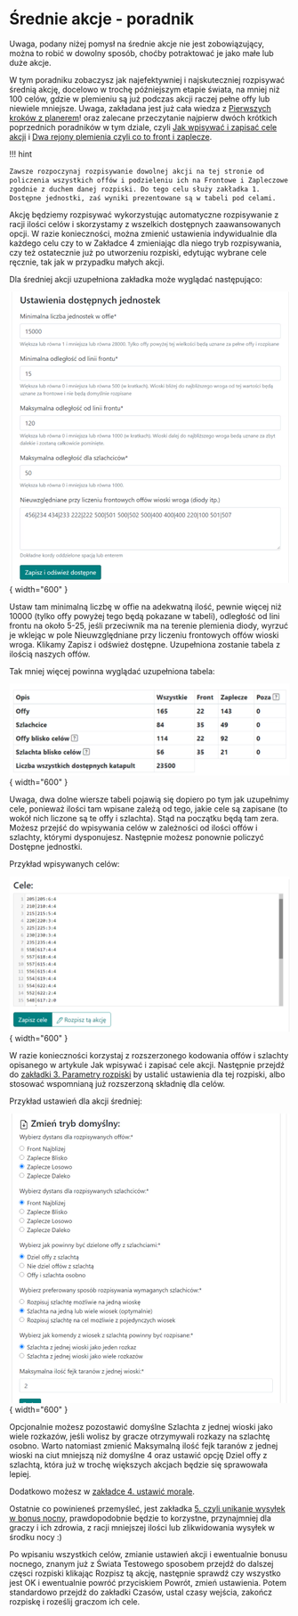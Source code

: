 # Średnie akcje - poradnik

Uwaga, podany niżej pomysł na średnie akcje nie jest zobowiązujący, można to robić w dowolny sposób, choćby potraktować je jako małe lub duże akcje.

W tym poradniku zobaczysz jak najefektywniej i najskuteczniej rozpisywać średnią akcję, docelowo w trochę późniejszym etapie świata, na mniej niż 100 celów, gdzie w plemieniu są już podczas akcji raczej pełne offy lub niewiele mniejsze. Uwaga, zakładana jest już cała wiedza z [Pierwszych kroków z planerem](./../first_steps/index.md)! oraz zalecane przeczytanie najpierw dwóch krótkich poprzednich poradników w tym dziale, czyli [Jak wpisywać i zapisać cele akcji](./two_regions_of_the_tribe.md) i [Dwa rejony plemienia czyli co to front i zaplecze](./two_regions_of_the_tribe.md).

!!! hint

    Zawsze rozpoczynaj rozpisywanie dowolnej akcji na tej stronie od policzenia wszystkich offów i podzieleniu ich na Frontowe i Zapleczowe zgodnie z duchem danej rozpiski. Do tego celu służy zakładka 1. Dostępne jednostki, zaś wyniki prezentowane są w tabeli pod celami.

Akcję będziemy rozpisywać wykorzystując automatyczne rozpisywanie z racji ilości celów i skorzystamy z wszelkich dostępnych zaawansowanych opcji. W razie konieczności, można zmienić ustawienia indywidualnie dla każdego celu czy to w Zakładce 4 zmieniając dla niego tryb rozpisywania, czy też ostatecznie już po utworzeniu rozpiski, edytując wybrane cele ręcznie, tak jak w przypadku małych akcji.

Dla średniej akcji uzupełniona zakładka może wyglądać następująco:

![alt text](image-16.png){ width="600" }

Ustaw tam minimalną liczbę w offie na adekwatną ilość, pewnie więcej niż 10000 (tylko offy powyżej tego będą pokazane w tabeli), odległość od lini frontu na około 5-25, jeśli przeciwnik ma na terenie plemienia diody, wyrzuć je wklejąc w pole Nieuwzględniane przy liczeniu frontowych offów wioski wroga. Klikamy Zapisz i odśwież dostępne. Uzupełniona zostanie tabela z ilością naszych offów.

Tak mniej więcej powinna wyglądać uzupełniona tabela:

![alt text](image-17.png){ width="600" }

Uwaga, dwa dolne wiersze tabeli pojawią się dopiero po tym jak uzupełnimy cele, ponieważ ilości tam wpisane zależą od tego, jakie cele są zapisane (to wokół nich liczone są te offy i szlachta). Stąd na początku będą tam zera. Możesz przejść do wpisywania celów w zależności od ilości offów i szlachty, którymi dysponujesz. Następnie możesz ponownie policzyć Dostępne jednostki.

Przykład wpisywanych celów:

![alt text](image-18.png){ width="600" }

W razie konieczności korzystaj z rozszerzonego kodowania offów i szlachty opisanego w artykule Jak wpisywać i zapisać cele akcji. Następnie przejdź do [zakładki 3. Parametry rozpiski](./../advanced/3_outline_parameters.md) by ustalić ustawienia dla tej rozpiski, albo stosować wspomnianą już rozszerzoną składnię dla celów.

Przykład ustawień dla akcji średniej:

![alt text](image-19.png){ width="600" }

Opcjonalnie możesz pozostawić domyślne Szlachta z jednej wioski jako wiele rozkazów, jeśli wolisz by gracze otrzymywali rozkazy na szlachtę osobno. Warto natomiast zmienić Maksymalną ilość fejk taranów z jednej wioski na ciut mniejszą niż domyślne 4 oraz ustawić opcję Dziel offy z szlachtą, która już w trochę większych akcjach będzie się sprawowała lepiej.

Dodatkowo możesz w [zakładce 4. ustawić morale](./../advanced/4_morale.md).

Ostatnie co powinieneś przemyśleć, jest zakładka [5. czyli unikanie wysyłek w bonus nocny](./../advanced/5_avoid_night_bonus.md), prawdopodobnie będzie to korzystne, przynajmniej dla graczy i ich zdrowia, z racji mniejszej ilości lub zlikwidowania wysyłek w środku nocy :)

Po wpisaniu wszystkich celów, zmianie ustawień akcji i ewentualnie bonusu nocnego, znanym już z Świata Testowego sposobem przejdź do dalszej częsci rozpiski klikając Rozpisz tą akcję, następnie sprawdź czy wszystko jest OK i ewentualnie powróć przyciskiem Powrót, zmień ustawienia. Potem standardowo przejdź do zakładki Czasów, ustal czasy wejścia, zakończ rozpiskę i roześlij graczom ich cele.